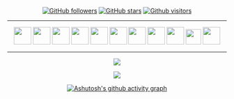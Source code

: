 
<div align="center">

[![GitHub followers](https://img.shields.io/github/followers/HabibeC?style=flat&logo=github)](https://github.com/HabibeC?tab=followers)
[![GitHub stars](https://img.shields.io/github/stars/HabibeC?style=flat&logo=github&)](https://github.com/HabibeC?tab=repositories)
[![Github visitors](https://visitor-badge.glitch.me/badge?page_id=HabibeC.visitor-badge)](https://gitHub.com/HabibeC) 

<!-- <img src="https://c.tenor.com/GKlLEY5omHwAAAAC/bored-anime.gif"> -->
<hr>

<a href="https://www.python.org/"><img src="https://user-images.githubusercontent.com/61664693/116169127-b307a180-a70c-11eb-9097-06d1f280065e.png" width="40px"></img></a>
<a href="https://docs.microsoft.com/en-us/dotnet/csharp/"><img src="https://user-images.githubusercontent.com/61664693/116169150-b6029200-a70c-11eb-9921-7069d54849ae.png" width="40px"></img></a>
<a href="https://www.javascript.com/"><img src="https://user-images.githubusercontent.com/61664693/116169142-b569fb80-a70c-11eb-8de0-029cbc2b2aef.png" width="40px"></img></a>
 <a href="https://nodejs.org/en/" ><img src="https://user-images.githubusercontent.com/61664693/116169136-b4d16500-a70c-11eb-8418-48daba4e08ef.png" width="40px"></img></a>
<a href="https://www.java.com/"><img src="https://user-images.githubusercontent.com/61664693/116169128-b3a03800-a70c-11eb-8fbe-55a5c4ad2689.png" width="40px"></img></a>
<a href="https://www.typescriptlang.org/"><img src="https://user-images.githubusercontent.com/61664693/116169149-b6029200-a70c-11eb-9169-e68b84f77b9c.png" width="40px"></img></a>
<a href="https://docs.microsoft.com/en-us/dotnet/"><img src="https://user-images.githubusercontent.com/61664693/116169144-b569fb80-a70c-11eb-8e31-211ff32c07b5.png" width="40px"></img></a>
<a href="https://reactjs.org/" ><img src="https://user-images.githubusercontent.com/61664693/116169130-b3a03800-a70c-11eb-9a72-bc4842458b80.png" width="40px"></img></a>
<a href="https://angular.io/" ><img src="https://user-images.githubusercontent.com/61664693/116169133-b438ce80-a70c-11eb-8e91-4d57e3f94851.png" width="40px"></img></a>
<a href="https://vuejs.org/" ><img src="https://vuejs.org/images/logo.png" width="35px"></img></a>
<a href="https://en.wikipedia.org/wiki/CSS"><img src="https://user-images.githubusercontent.com/61664693/116169139-b569fb80-a70c-11eb-8df4-4fa9be0bebe3.png" width="40px"></img></a>
<!-- <a href="https://www.php.net/"><img src="https://user-images.githubusercontent.com/61664693/116169129-b3a03800-a70c-11eb-82ec-4586e8f751e9.png" width="40px"></img></a> -->
<!-- <a href="https://en.wikipedia.org/wiki/HTML5"><img src="https://user-images.githubusercontent.com/61664693/116169137-b4d16500-a70c-11eb-86b9-304ea63ba9d1.png" width="40px"></img></a> -->
<hr>

<p align="center">
  <p>
    <a href="https://github.com/HabibeC" target="_blank">
    <img src="https://github-readme-stats.vercel.app/api?username=HabibeC&count_private=true&show_icons=true&theme=tokyonight">
      </a>
</p>
  <p>
  <a href="https://github.com/HabibeC" target="_blank">
  <img align="center" src="https://github-readme-streak-stats.herokuapp.com?user=HabibeC&theme=tokyonight&date_format=j%20M%5B%20Y%5D" />
  </a>
  </p>


  <!-- <p>
  <a href="https://github.com/HabibeC?tab=repositories" target="_blank">
  <img src="https://github-readme-stats.vercel.app/api/top-langs/?username=HabibeC&layout=compact&show_icons=true&theme=nord">
  </a>
  </p> -->

[![Ashutosh's github activity graph](https://github-readme-activity-graph.cyclic.app/graph?username=HabibeC&theme=tokyo-night)](https://github.com/HabibeC)


<!--  <a href="https://github.com/HabibeC?tab=repositories" target="_blank">
  <img src="https://github-readme-stats.vercel.app/api/top-langs/?username=HabibeC&layout=compact&show_icons=true&theme=nord">
  </a> -->


</div>

